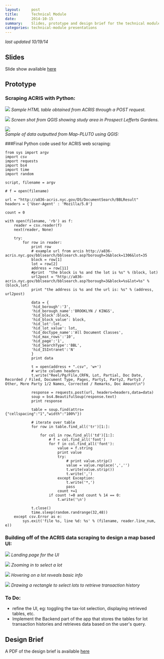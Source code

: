 ```yaml
---
layout:     post
title:      Technical Module
date:       2014-10-15
summary:    Slides, prototype and design brief for the technical module.
categories: technical-module presentations
---
```

*last updated 10/19/14*

## Slides
Slide show available [here]({{site.url}}/assets/technical-present/index.html)

## Prototype

### Scraping ACRIS with Python:  

![]({{site.url}}/assets/technical-present/img/acris-transaction-data.png)
*Sample HTML table obtained from ACRIS through a POST request.*

![]({{site.url}}/assets/technical-present/img/empire_flatbush_lots.png)
*Screen shot from QGIS showing study area in Prospect Lefferts Gardens.*

![]({{site.url}}/assets/technical-present/img/map-pluto-csv-data.png)  
*Sample of data outputted from Map-PLUTO using QGIS:*

###Final Python code used for ACRIS web scraping:  

    from sys import argv
    import csv
    import requests
    import bs4
    import time
    import random

    script, filename = argv

    # f = open(filename)

    url = "http://a836-acris.nyc.gov/DS/DocumentSearch/BBLResult"
    headers = {'User-Agent' : 'Mozilla/5.0'}

    count = 0

    with open(filename, 'rb') as f:
        reader = csv.reader(f)
        next(reader, None)

        try:
            for row in reader:
                print row
                # example url from arcis http://a836-acris.nyc.gov/bblsearch/bblsearch.asp?borough=3&block=1306&lot=35
                block = row[1]
                lot = row[2]
                address = row[11]
                #print  "the block is %s and the lot is %s" % (block, lot)
                url2post = "http://a836-acris.nyc.gov/bblsearch/bblsearch.asp?borough=3&block=%s&lot=%s" % (block,lot)
                print "the address is %s and the url is: %s" % (address, url2post)

                data = {
                'hid_borough':'3', 
                'hid_borough_name':'BROOKLYN / KINGS', 
                'hid_block':block, 
                'hid_block_value': block, 
                'hid_lot':lot, 
                'hid_lot_value': lot,
                'hid_doctype_name':'All Document Classes',
                'hid_max_rows':'10',
                'hid_page':'1',
                'hid_SearchType':'BBL',
                'hid_ISIntranet':'N'
                }
                print data

                t = open(address + ".csv", 'w+')
                # write column headers
                t.write("Reel/Pg/File,CRFN, Lot, Partial, Doc Date, Recorded / Filed, Document Type, Pages, Party1, Party2, Party3 / Other, More Party 1/2 Names, Corrected / Remarks, Doc Amount\n")

                response = requests.post(url, headers=headers,data=data)
                soup = bs4.BeautifulSoup(response.text)
                print response

                table = soup.find(attrs={"cellspacing":"1","width":"100%"})

                # iterate over table
                for row in table.find_all('tr')[1:]:
                    
                    for col in row.find_all('td')[1:]:
                        # f = col.find_all('font')                    
                        for f in col.find_all('font'):
                            value = f.string
                            print value                                               
                            try:                           
                                # print value.strip()
                                value = value.replace(',','')
                                t.write(value.strip())
                                t.write(',')                                    
                            except Exception:
                                t.write('*,')
                                pass
                            count +=1
                        if count !=0 and count % 14 == 0:
                            t.write('\n')

                t.close()
                time.sleep(random.randrange(32,48))
        except csv.Error as e:
            sys.exit('file %s, line %d: %s' % (filename, reader.line_num, e))
    



### Building off of the ACRIS data scraping to design a map based UI:

![]({{site.url}}/assets/nyc_extractor01.png)
*Landing page for the UI*

![]({{site.url}}/assets/nyc_extractor02.png)
*Zooming in to select a lot*

![]({{site.url}}/assets/nyc_extractor03.png)
*Hovering on a lot reveals basic info*

![]({{site.url}}/assets/nyc_extractor04.png)
*Drawing a rectangle to select lots to retrieve transaction history*

### To Do:
- refine the UI, eg: toggling the tax-lot selection, displaying retrieved tables, etc.
- Implement the Backend part of the app that stores the tables for lot transaction histories and retrieves data based on the user's query.

## Design Brief
A PDF of the design brief is available [here]({{site.url}}/assets/technical-module-design-brief.pdf)
